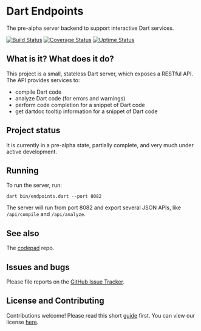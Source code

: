 # Dart Endpoints

The pre-alpha server backend to support interactive Dart services.

[![Build Status](https://travis-ci.org/dart-lang/endpoints.svg?branch=master)](https://travis-ci.org/dart-lang/endpoints)
[![Coverage Status](https://img.shields.io/coveralls/dart-lang/endpoints.svg)](https://coveralls.io/r/dart-lang/endpoints?branch=master)
[![Uptime Status](https://img.shields.io/badge/uptime-StatusCake-blue.svg)](http://uptime.statuscake.com/?TestID=6FVej0AP1A)

## What is it? What does it do?

This project is a small, stateless Dart server, which exposes a RESTful API.
The API provides services to:

- compile Dart code
- analyze Dart code (for errors and warnings)
- perform code completion for a snippet of Dart code
- get dartdoc tooltip information for a snippet of Dart code

## Project status

It is currently in a pre-alpha state, partially complete, and very much under active development.

## Running

To run the server, run:

    dart bin/endpoints.dart --port 8082

The server will run from port 8082 and export several JSON APIs, like
`/api/compile` and `/api/analyze`.

## See also

The [codepad](https://github.com/dart-lang/codepad) repo.

## Issues and bugs

Please file reports on the
[GitHub Issue Tracker](https://github.com/dart-lang/endpoints/issues).

## License and Contributing

Contributions welcome! Please read this short
[guide](https://github.com/dart-lang/endpoints/wiki/Contributing) first.
You can view our license
[here](https://github.com/dart-lang/endpoints/blob/master/LICENSE).
